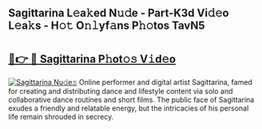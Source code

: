 ## Sagittarina L𝚎a𝚔ed N𝚞𝚍e - Part-K3d Vi𝚍𝚎o L𝚎a𝚔s - H𝚘𝚝 O𝚗𝚕yf𝚊ns P𝚑𝚘tos TavN5

# <h2><a href="http://kf6jwlw.oniu.top/?m=Sagittarina">🔗👉 🔴 Sagittarina P𝚑ot𝚘𝚜 V𝚒d𝚎o</a></h2>

[![Sagittarina Nu𝚍e𝚜](https://i.imgur.com/0qMVB7G.gif)](http://kf6jwlw.oniu.top/?m=Sagittarina)
Online performer and digital artist Sagittarina, famed for creating and distributing dance and lifestyle content via solo and collaborative dance routines and short films. The public face of Sagittarina exudes a friendly and relatable energy, but the intricacies of his personal life remain shrouded in secrecy.  
